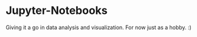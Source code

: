# Jupyter-Notebooks

Giving it a go in data analysis and visualization. For now just as a hobby. :)
